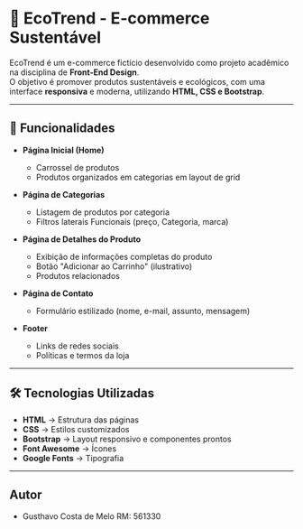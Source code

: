 # 🌱 EcoTrend - E-commerce Sustentável

EcoTrend é um e-commerce fictício desenvolvido como projeto acadêmico na disciplina de **Front-End Design**.  
O objetivo é promover produtos sustentáveis e ecológicos, com uma interface **responsiva** e moderna, utilizando **HTML, CSS e Bootstrap**.

---

## 📌 Funcionalidades

- **Página Inicial (Home)**  
  - Carrossel de produtos  
  - Produtos organizados em categorias em layout de grid  

- **Página de Categorias**  
  - Listagem de produtos por categoria  
  - Filtros laterais Funcionais (preço, Categoria, marca)  

- **Página de Detalhes do Produto**  
  - Exibição de informações completas do produto  
  - Botão "Adicionar ao Carrinho" (ilustrativo)  
  - Produtos relacionados  

- **Página de Contato**  
  - Formulário estilizado (nome, e-mail, assunto, mensagem)  

- **Footer**  
  - Links de redes sociais  
  - Políticas e termos da loja  
---

## 🛠️ Tecnologias Utilizadas

- **HTML** → Estrutura das páginas  
- **CSS** → Estilos customizados  
- **Bootstrap** → Layout responsivo e componentes prontos  
- **Font Awesome** → Ícones  
- **Google Fonts** → Tipografia

--- 
## Autor

- Gusthavo Costa de Melo RM: 561330
